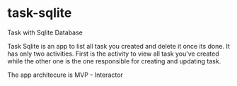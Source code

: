 # task-sqlite
Task with Sqlite Database

Task Sqlite is an app to list all task you created and delete it once its done.
It has only two activities. First is the activity to view all task you've created 
while the other one is the one responsible for creating and updating task.

The app architecure is MVP - Interactor